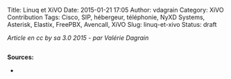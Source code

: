 Title: Linuq et XiVO
Date: 2015-01-21 17:05
Author: vdagrain
Category: XiVO Contribution
Tags: Cisco, SIP, hébergeur, téléphonie, NyXD Systems, Asterisk, Elastix, FreePBX, Avencall, XiVO
Slug: linuq-et-xivo
Status: draft

*Article en cc by sa 3.0 2015 - par Valérie Dagrain*

~~~

~~~


**Sources:**

-   

</p>

